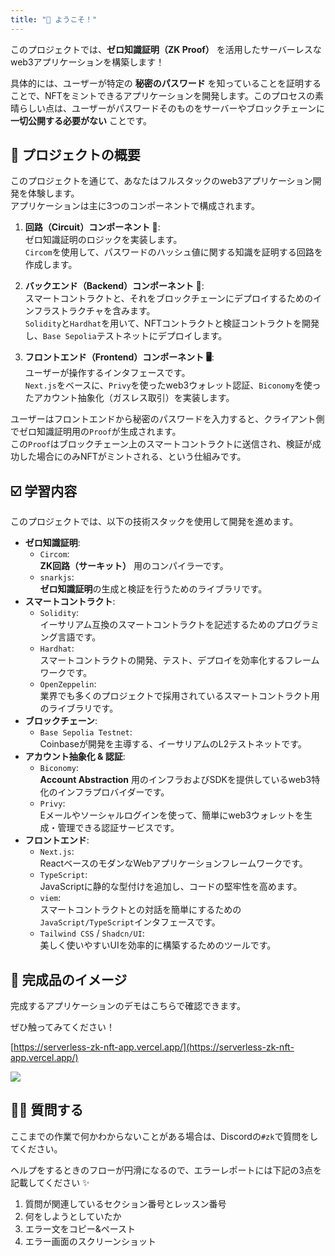 ```yaml
---
title: "👋 ようこそ！"
---
```


このプロジェクトでは、**ゼロ知識証明（ZK Proof）** を活用したサーバーレスなweb3アプリケーションを構築します！

具体的には、ユーザーが特定の **秘密のパスワード** を知っていることを証明することで、NFTをミントできるアプリケーションを開発します。このプロセスの素晴らしい点は、ユーザーがパスワードそのものをサーバーやブロックチェーンに **一切公開する必要がない** ことです。

## 🚀 プロジェクトの概要

このプロジェクトを通じて、あなたはフルスタックのweb3アプリケーション開発を体験します。  
アプリケーションは主に3つのコンポーネントで構成されます。

1.  **回路（Circuit）コンポーネント 🧠**:   
    ゼロ知識証明のロジックを実装します。  
    `Circom`を使用して、パスワードのハッシュ値に関する知識を証明する回路を作成します。

2.  **バックエンド（Backend）コンポーネント 🔗**:   
    スマートコントラクトと、それをブロックチェーンにデプロイするためのインフラストラクチャを含みます。  
    `Solidity`と`Hardhat`を用いて、NFTコントラクトと検証コントラクトを開発し、`Base Sepolia`テストネットにデプロイします。

3.  **フロントエンド（Frontend）コンポーネント 🖥️**:   
    ユーザーが操作するインタフェースです。  
    `Next.js`をベースに、`Privy`を使ったweb3ウォレット認証、`Biconomy`を使ったアカウント抽象化（ガスレス取引）を実装します。

ユーザーはフロントエンドから秘密のパスワードを入力すると、クライアント側でゼロ知識証明用の`Proof`が生成されます。  
この`Proof`はブロックチェーン上のスマートコントラクトに送信され、検証が成功した場合にのみNFTがミントされる、という仕組みです。

## ☑️ 学習内容

このプロジェクトでは、以下の技術スタックを使用して開発を進めます。

- **ゼロ知識証明**:
    - `Circom`:   
        **ZK回路（サーキット）** 用のコンパイラーです。 
    - `snarkjs`:    
        **ゼロ知識証明**の生成と検証を行うためのライブラリです。
- **スマートコントラクト**:
    - `Solidity`:      
        イーサリアム互換のスマートコントラクトを記述するためのプログラミング言語です。
    - `Hardhat`:   
        スマートコントラクトの開発、テスト、デプロイを効率化するフレームワークです。
    - `OpenZeppelin`:   
        業界でも多くのプロジェクトで採用されているスマートコントラクト用のライブラリです。
- **ブロックチェーン**:
    - `Base Sepolia Testnet`:   
        Coinbaseが開発を主導する、イーサリアムのL2テストネットです。
- **アカウント抽象化 & 認証**:
    - `Biconomy`:   
        **Account Abstraction** 用のインフラおよびSDKを提供しているweb3特化のインフラプロバイダーです。
    - `Privy`:      
        Eメールやソーシャルログインを使って、簡単にweb3ウォレットを生成・管理できる認証サービスです。
- **フロントエンド**:
    - `Next.js`:   
        ReactベースのモダンなWebアプリケーションフレームワークです。
    - `TypeScript`:   
        JavaScriptに静的な型付けを追加し、コードの堅牢性を高めます。
    - `viem`:   
        スマートコントラクトとの対話を簡単にするための`JavaScript/TypeScript`インタフェースです。
    - `Tailwind CSS` / `Shadcn/UI`:   
        美しく使いやすいUIを効率的に構築するためのツールです。

## 🌟 完成品のイメージ

完成するアプリケーションのデモはこちらで確認できます。  

ぜひ触ってみてください！

[https://serverless-zk-nft-app.vercel.app/](https://serverless-zk-nft-app.vercel.app/)

![](/images/Base-serverless-zk-nft-app/section-0/0.png)

## 🙋‍♂️ 質問する

ここまでの作業で何かわからないことがある場合は、Discordの`#zk`で質問をしてください。

ヘルプをするときのフローが円滑になるので、エラーレポートには下記の3点を記載してください ✨

1. 質問が関連しているセクション番号とレッスン番号
2. 何をしようとしていたか
3. エラー文をコピー&ペースト
4. エラー画面のスクリーンショット
